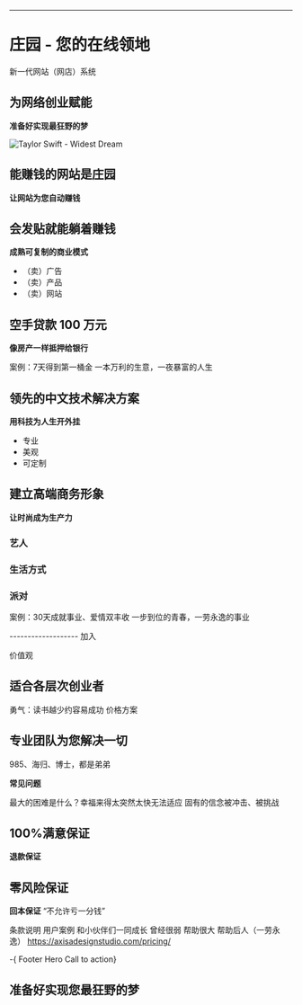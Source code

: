 ---

# 庄园 - 您的在线领地
新一代网站（网店）系统

## 为网络创业赋能
__准备好实现最狂野的梦__

![Taylor Swift - Widest Dream](/_media/taylor-swift-wildest-dream.jpg ':size=300x300')

## 能赚钱的网站是庄园
**让网站为您自动赚钱**


## 会发贴就能躺着赚钱
**成熟可复制的商业模式**

- （卖）广告
- （卖）产品
- （卖）网站


## 空手贷款 100 万元
__像房产一样抵押给银行__	

案例：7天得到第一桶金
一本万利的生意，一夜暴富的人生




## 领先的中文技术解决方案
__用科技为人生开外挂__

- 专业
- 美观
- 可定制

## 建立高端商务形象
__让时尚成为生产力__

### 艺人
### 生活方式
### 派对

案例：30天成就事业、爱情双丰收
一步到位的青春，一劳永逸的事业


------------------- 加入


价值观


## 适合各层次创业者
勇气：读书越少约容易成功
价格方案



## 专业团队为您解决一切
985、海归、博士，都是弟弟

__常见问题__

最大的困难是什么？幸福来得太突然太快无法适应
固有的信念被冲击、被挑战


## 100%满意保证
**退款保证**

## 零风险保证
**回本保证**
“不允许亏一分钱”




条款说明
用户案例
和小伙伴们一同成长
曾经很弱
帮助很大
帮助后人（一劳永逸）
https://axisadesignstudio.com/pricing/

-{ Footer Hero Call to action}

准备好实现您最狂野的梦
------------------ 


